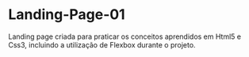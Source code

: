 # Landing-Page-01
Landing page criada para praticar os conceitos aprendidos em Html5 e Css3, incluindo a utilização de Flexbox durante o projeto. 
